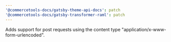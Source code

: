```yaml
---
'@commercetools-docs/gatsby-theme-api-docs': patch
'@commercetools-docs/gatsby-transformer-raml': patch
---
```


Adds support for post requests using the content type "application/x-www-form-urlencoded".

